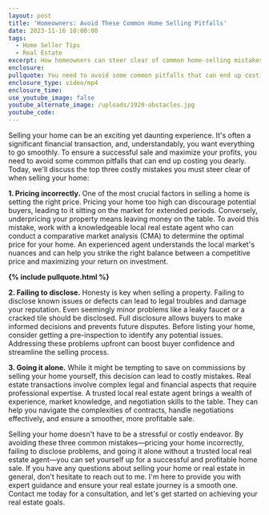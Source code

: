 ```yaml
---
layout: post
title: 'Homeowners: Avoid These Common Home Selling Pitfalls'
date: 2023-11-16 10:00:00
tags:
  - Home Seller Tips
  - Real Estate
excerpt: How homeowners can steer clear of common home-selling mistakes.
enclosure:
pullquote: You need to avoid some common pitfalls that can end up costing you dearly.
enclosure_type: video/mp4
enclosure_time:
use_youtube_image: false
youtube_alternate_image: /uploads/1920-obstacles.jpg
youtube_code:
---
```

Selling your home can be an exciting yet daunting experience. It's often a significant financial transaction, and, understandably, you want everything to go smoothly. To ensure a successful sale and maximize your profits, you need to avoid some common pitfalls that can end up costing you dearly. Today, we'll discuss the top three costly mistakes you must steer clear of when selling your home:

**1\. Pricing incorrectly.** One of the most crucial factors in selling a home is setting the right price. Pricing your home too high can discourage potential buyers, leading to it sitting on the market for extended periods. Conversely, underpricing your property means leaving money on the table. To avoid this mistake, work with a knowledgeable local real estate agent who can conduct a comparative market analysis (CMA) to determine the optimal price for your home. An experienced agent understands the local market's nuances and can help you strike the right balance between a competitive price and maximizing your return on investment.

**{% include pullquote.html %}**

**2\. Failing to disclose.** Honesty is key when selling a property. Failing to disclose known issues or defects can lead to legal troubles and damage your reputation. Even seemingly minor problems like a leaky faucet or a cracked tile should be disclosed. Full disclosure allows buyers to make informed decisions and prevents future disputes. Before listing your home, consider getting a pre-inspection to identify any potential issues. Addressing these problems upfront can boost buyer confidence and streamline the selling process.

**3\. Going it alone.** While it might be tempting to save on commissions by selling your home yourself, this decision can lead to costly mistakes. Real estate transactions involve complex legal and financial aspects that require professional expertise. A trusted local real estate agent brings a wealth of experience, market knowledge, and negotiation skills to the table. They can help you navigate the complexities of contracts, handle negotiations effectively, and ensure a smoother, more profitable sale.

Selling your home doesn't have to be a stressful or costly endeavor. By avoiding these three common mistakes—pricing your home incorrectly, failing to disclose problems, and going it alone without a trusted local real estate agent—you can set yourself up for a successful and profitable home sale. If you have any questions about selling your home or real estate in general, don't hesitate to reach out to me. I'm here to provide you with expert guidance and ensure your real estate journey is a smooth one. Contact me today for a consultation, and let's get started on achieving your real estate goals.